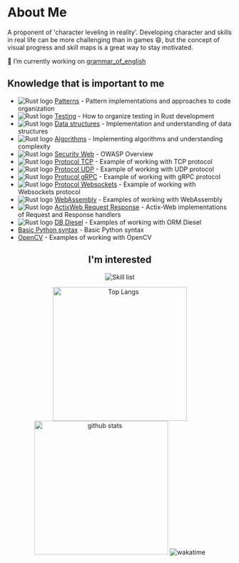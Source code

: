 # About Me
A proponent of 'character leveling in reality'. Developing character and skills in real life can be more challenging than in games 😄, but the concept of visual progress and skill maps is a great way to stay motivated.

🔭 I’m currently working on [grammar_of_english](https://github.com/Jekahome/grammar_of_english)

## Knowledge that is important to me
- ![Rust logo](https://www.rust-lang.org/logos/rust-logo-16x16-blk.png) [Patterns](https://github.com/Jekahome/Patterns) - Pattern implementations and approaches to code organization
- ![Rust logo](https://www.rust-lang.org/logos/rust-logo-16x16-blk.png) [Testing](https://github.com/Jekahome/Testing-in-Rust) - How to organize testing in Rust development
- ![Rust logo](https://www.rust-lang.org/logos/rust-logo-16x16-blk.png) [Data structures](https://github.com/Jekahome/Data-Structures) - Implementation and understanding of data structures
- ![Rust logo](https://www.rust-lang.org/logos/rust-logo-16x16-blk.png) [Algorithms](https://github.com/Jekahome/Algorithms) - Implementing algorithms and understanding complexity
- ![Rust logo](https://www.rust-lang.org/logos/rust-logo-16x16-blk.png) [Security Web](https://github.com/Jekahome/Security-Web) - OWASP Overview
- ![Rust logo](https://www.rust-lang.org/logos/rust-logo-16x16-blk.png) [Protocol TCP](https://github.com/Jekahome/TCP_Rust_example) - Example of working with TCP protocol
- ![Rust logo](https://www.rust-lang.org/logos/rust-logo-16x16-blk.png) [Protocol UDP](https://github.com/Jekahome/UDP_Rust_example) - Example of working with UDP protocol
- ![Rust logo](https://www.rust-lang.org/logos/rust-logo-16x16-blk.png) [Protocol gRPC](https://github.com/Jekahome/gRPC_example) - Example of working with gRPC protocol
- ![Rust logo](https://www.rust-lang.org/logos/rust-logo-16x16-blk.png) [Protocol Websockets](https://github.com/Jekahome/Websockets_Rust_example) - Example of working with Websockets protocol
- ![Rust logo](https://www.rust-lang.org/logos/rust-logo-16x16-blk.png) [WebAssembly](https://github.com/Jekahome/WebAssembly_Example) - Examples of working with WebAssembly
- ![Rust logo](https://www.rust-lang.org/logos/rust-logo-16x16-blk.png) [ActixWeb Request Response](https://github.com/Jekahome/Actix-Web-Request-and-Response) - Actix-Web implementations of Request and Response handlers
- ![Rust logo](https://www.rust-lang.org/logos/rust-logo-16x16-blk.png) [DB Diesel](https://github.com/Jekahome/DB_Diesel_Actor_Actix_example) - Examples of working with ORM Diesel
- [Basic Python syntax](https://github.com/Jekahome/Python_Example) - Basic Python syntax
- [OpenCV](https://github.com/Jekahome/OpenCV_example) - Examples of working with OpenCV

  
<h2 align="center">I'm interested</h2>
<p align="center">
  <picture>
    <img alt="Skill list" src="https://skillicons.dev/icons?i=rust,actix,raspberrypi,arduino,bash,c,git,github,graphql,ai,js,linux,md,postgres,sqlite&perline=5">
  </picture>
</p>

 <p align="center"> 
  <img alt="Top Langs" height="300px" src="https://github-readme-stats.vercel.app/api/top-langs/?username=jekahome&layout=donut&show_icons=true&theme=onedark" />
  <img alt="github stats" height="300px" src="https://github-readme-stats.vercel.app/api?username=jekahome&theme=onedark&show_icons=true" />
  <img alt="wakatime" src="https://github-readme-stats.vercel.app/api/wakatime?username=jekahome&layout=compact&theme=onedark" />
</p>
 
<!--
**Jekahome/Jekahome** is a ✨ _special_ ✨ repository because its `README.md` (this file) appears on your GitHub profile.

Here are some ideas to get you started:

- 🔭 I’m currently working on ...
- 🌱 I’m currently learning ...
- 👯 I’m looking to collaborate on ...
- 🤔 I’m looking for help with ...
- 💬 Ask me about ...
- 📫 How to reach me: ...
- 😄 Pronouns: ...
- ⚡ Fun fact: ...

https://github.com/tandpfun/skill-icons/blob/main/readme.md#icons-list
-->
